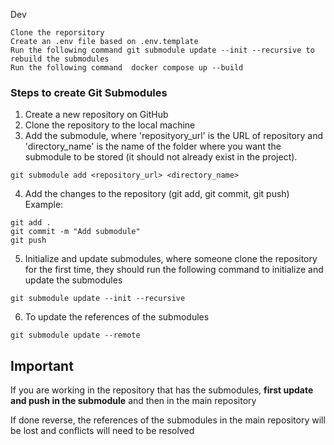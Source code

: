 Dev

    Clone the reporsitory
    Create an .env file based on .env.template
    Run the following command git submodule update --init --recursive to rebuild the submodules
    Run the following command  docker compose up --build

### Steps to create Git Submodules

1. Create a new repository on GitHub
2. Clone the repository to the local machine
3. Add the submodule, where 'reposityory_url' is the URL of repository and 'directory_name' is the name of the folder where you want the submodule to be stored (it should not already exist in the project).
```
git submodule add <repository_url> <directory_name>
```
4. Add the changes to the repository (git add, git commit, git push)
Example:
```
git add .
git commit -m "Add submodule"
git push
```
5. Initialize and update submodules, where someone clone the repository for the first time, they should run the following command to initialize and update the submodules
```
git submodule update --init --recursive
```
6.  To update the references of the submodules
```
git submodule update --remote
```


## Important
If you are working in the repository that has the submodules, **first update and push in the submodule** and then in the main repository

If done reverse, the references of the submodules in the main repository will be lost and conflicts will need to be resolved